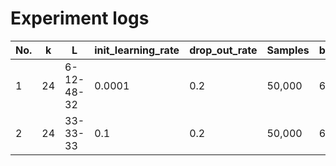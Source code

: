 # Experiment logs

| No.  | k    | L          | init_learning_rate | drop_out_rate | Samples | batch_size | iteration | total_epoch | OM       |
| ---- | ---- | ---------- | ------------------ | ------------- | ------- | ---------- | --------- | ----------- | -------- |
| 1    | 24   | 6-12-48-32 | 0.0001             | 0.2           | 50,000  | 64         | 782       | 300         | Adam     |
| 2    | 24   | 33-33-33   | 0.1                | 0.2           | 50,000  | 64         | 782       | 40          | Momentum |

